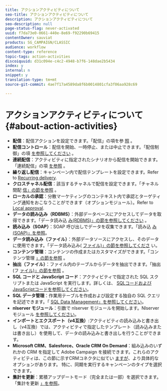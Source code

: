 ```yaml
---
title: アクションアクティビティについて
seo-title: アクションアクティビティについて
description: アクションアクティビティについて
seo-description: null
page-status-flag: never-activated
uuid: f7da73e0-0661-440e-8e69-f92290b69415
contentOwner: sauviat
products: SG_CAMPAIGN/CLASSIC
audience: workflow
content-type: reference
topic-tags: action-activities
discoiquuid: d31c094e-c4c2-4948-b7f6-148dae2b5434
index: y
internal: n
snippet: y
translation-type: tm+mt
source-git-commit: 4ae7f17a4589da8f6b0014801cfa3f06aa928c69

---
```



# アクションアクティビティについて{#about-action-activities}

* **配信**：配信アクションを設定できます。「配信」の項を参 [照](../../workflow/using/delivery.md) 。
* **配信コントロール**：配信を開始、一時停止、または中止できます。「配信制御」の項 [を参照してください](../../workflow/using/delivery-control.md) 。
* **連続配信**：アクティビティに指定されたシナリオから配信を開始できます。「連続配信」の項 [を参照](../../workflow/using/continuous-delivery.md) 。
* **繰り返し配信**：キャンペーン内で配信テンプレートを設定できます。Refer to [Recurring delivery](../../workflow/using/recurring-delivery.md).
* **クロスチャネル配信**：該当するチャネルで配信を設定できます。「チャネル間配 [信」の節を参照](../../workflow/using/cross-channel-deliveries.md) 。
* **ローカルの承認**：分散マーケティングのコンテキスト内で承認とターゲティング通知をおこなうことができます（オプションモジュール）。Refer to [Local approval](../../workflow/using/local-approval.md).
* **データの読み込み（RDBMS）**：外部データベースにアクセスしてデータを取得できます。「データ読み込 [み(RDBMS)」の節を参照してください](../../workflow/using/data-loading--rdbms-.md) 。
* **読み込み（SOAP）**：SOAP 呼び出しでデータを収集できます。「読み込 [み(SOAP)」を参照](../../workflow/using/loading--soap-.md)。
* **データ読み込み（ファイル）**：外部データソースにアクセスし、そのデータに使用できます。「データ読み込み( [ファイル)」の節を参照してくださ](../../workflow/using/data-loading--file-.md) い。
* **コンテンツ管理**：コンテンツの作成またはカスタマイズができます。「コンテンツ管理 [」の節を参照](../../workflow/using/content-management.md) 。
* **抽出（ファイル）**：ファイル内のテーブルからデータを抽出できます。「抽出(フ [ァイル)」の節を参照](../../workflow/using/extraction--file-.md) 。
* **SQL コードと JavaScript コード**：アクティビティで指定された SQL スクリプトまたは JavaScript を実行します。詳しくは、 [SQLコードおよびJavaScriptコードを参照してください](../../workflow/using/sql-code-and-javascript-code.md)。
* **SQL データ管理**：作業用テーブルを作成および設定する独自の SQL クエリを記述できます。「 [SQL Data Management」を参照してください](../../workflow/using/sql-data-management.md)。
* **nlserver モジュール**：引数で nlserver モジュールを開始します。Nlserverモジュール [を参照してください](../../workflow/using/nlserver-module.md)。
* **インポートとエクスポート（v4互換）**:アクティビティの読み込みと書き出し（v4互換）では、アクティビティで指定したテンプレート（読み込みまたは書き出し）を使用して、データの読み込みと書き出しを行うことができます。
* **Microsoft CRM、Salesforce、Oracle CRM On Demand**：組み込みのいずれかの CRM を指定して Adobe Campaign を接続できます。これらのアクティビティは、この節に示すCRMコネクタに似てい [ますが](../../workflow/using/crm-connector.md)、より具体的なオプションがあります。 特に、同期を実行するキャンペーンのタイプを選択できます。
* **集計を更新**：累積アップデートモード（完全または一部）を選択できます。「集計を更新 [」を参照](../../workflow/using/update-aggregate.md)。
